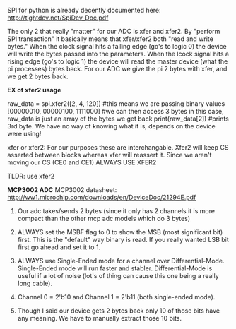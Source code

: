 SPI for python is already decently documented here: http://tightdev.net/SpiDev_Doc.pdf

The only 2 that really "matter" for our ADC is xfer and xfer2. By "perform SPI transaction" it basically means that xfer/xfer2
both "read and write bytes." When the clock signal hits a falling edge (go's to logic 0) the device will write the bytes passed into 
the parameters. When the lcock signal hits a rising edge (go's to logic 1) the device will read the master device (what the pi processes)
bytes back. For our ADC we give the pi 2 bytes with xfer, and we get 2 bytes back.

**EX of xfer2 usage** 

raw_data = spi.xfer2([2, 4, 120]) #this means we are passing binary values [00000010, 00000100, 1111000]
#we can then access 3 bytes in this case, raw_data is just an array of the bytes we get back
print(raw_data[2]) #prints 3rd byte. We have no way of knowing what it is, depends on the device were using!


xfer or xfer2: For our purposes these are interchangable. Xfer2 will keep CS asserted between blocks whereas xfer will reassert it.
Since we aren't moving our CS (CE0 and CE1) ALWAYS USE XFER2

TLDR: use xfer2

**MCP3002 ADC**
MCP3002 datasheet: http://ww1.microchip.com/downloads/en/DeviceDoc/21294E.pdf

1. Our adc takes/sends 2 bytes (since it only has 2 channels it is more compact than the other mcp adc models which do 3 bytes)

2. ALWAYS set the MSBF flag to 0 to show the MSB (most significant bit) first. This is the "default" way binary is read. If you really
wanted LSB bit first go ahead and set it to 1.

3. ALWAYS use Single-Ended mode for a channel over Differential-Mode. Single-Ended mode will run faster and stabler. Differential-Mode 
is useful if a lot of noise (lot's of thing can cause this one being a really long cable).

4. Channel 0 = 2'b10  and  Channel 1 = 2'b11  (both single-ended mode).

5. Though I said our device gets 2 bytes back only 10 of those bits have any meaning. We have to manually extract those 10 bits.



